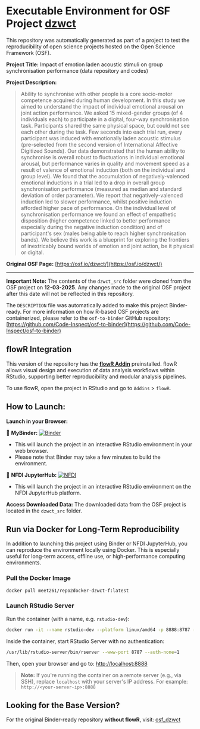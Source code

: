 # Executable Environment for OSF Project [dzwct](https://osf.io/dzwct/)

This repository was automatically generated as part of a project to test the reproducibility of open science projects hosted on the Open Science Framework (OSF).

**Project Title:** Impact of emotion laden acoustic stimuli on group synchronisation performance (data repository and codes)

**Project Description:**
> Ability to synchronise with other people is a core socio-motor competence acquired during human development. In this study we aimed to understand the impact of individual emotional arousal on joint action performance. We asked 15 mixed-gender groups (of 4 individuals each) to participate in a digital, four-way synchronisation task. Participants shared the same physical space, but could not see each other during the task. Few seconds into each trial run, every participant was induced with emotionally laden acoustic stimulus (pre-selected from the second version of International Affective Digitized Sounds). Our data demonstrated that the human ability to synchronise is overall robust to fluctuations in individual emotional arousal, but performance varies in quality and movement speed as a result of valence of emotional induction (both on the individual and group level). We found that the accumulation of negatively-valenced emotional inductions in a trial led to a drop in overall group synchronisation performance (measured as median and standard deviation of order parameter). We report that negatively-valenced induction led to slower performance, whilst positive induction afforded higher pace of performance. On the individual level of synchronisation performance we found an effect of empathetic disposition (higher competence linked to better performance especially during the negative induction condition) and of participant's sex (males being able to reach higher synchronisation bands). We believe this work is a blueprint for exploring the frontiers of inextricably bound worlds of emotion and joint action, be it physical or digital.

**Original OSF Page:** [https://osf.io/dzwct/](https://osf.io/dzwct/)

---

**Important Note:** The contents of the `dzwct_src` folder were cloned from the OSF project on **12-03-2025**. Any changes made to the original OSF project after this date will not be reflected in this repository.

The `DESCRIPTION` file was automatically added to make this project Binder-ready. For more information on how R-based OSF projects are containerized, please refer to the `osf-to-binder` GitHub repository: [https://github.com/Code-Inspect/osf-to-binder](https://github.com/Code-Inspect/osf-to-binder)

## flowR Integration

This version of the repository has the **[flowR Addin](https://github.com/flowr-analysis/rstudio-addin-flowr)** preinstalled. flowR allows visual design and execution of data analysis workflows within RStudio, supporting better reproducibility and modular analysis pipelines.

To use flowR, open the project in RStudio and go to `Addins` > `flowR`.

## How to Launch:

**Launch in your Browser:**

🚀 **MyBinder:** [![Binder](https://mybinder.org/badge_logo.svg)](https://mybinder.org/v2/gh/code-inspect-binder/osf_dzwct-f/HEAD?urlpath=rstudio)

   * This will launch the project in an interactive RStudio environment in your web browser.
   * Please note that Binder may take a few minutes to build the environment.

🚀 **NFDI JupyterHub:** [![NFDI](https://nfdi-jupyter.de/images/nfdi_badge.svg)](https://hub.nfdi-jupyter.de/r2d/gh/code-inspect-binder/osf_dzwct-f/HEAD?urlpath=rstudio)

   * This will launch the project in an interactive RStudio environment on the NFDI JupyterHub platform.

**Access Downloaded Data:**
The downloaded data from the OSF project is located in the `dzwct_src` folder.

## Run via Docker for Long-Term Reproducibility

In addition to launching this project using Binder or NFDI JupyterHub, you can reproduce the environment locally using Docker. This is especially useful for long-term access, offline use, or high-performance computing environments.

### Pull the Docker Image

```bash
docker pull meet261/repo2docker-dzwct-f:latest
```

### Launch RStudio Server

Run the container (with a name, e.g. `rstudio-dev`):
```bash
docker run -it --name rstudio-dev --platform linux/amd64 -p 8888:8787 --user root meet261/repo2docker-dzwct-f bash
```

Inside the container, start RStudio Server with no authentication:
```bash
/usr/lib/rstudio-server/bin/rserver --www-port 8787 --auth-none=1
```

Then, open your browser and go to: [http://localhost:8888](http://localhost:8888)

> **Note:** If you're running the container on a remote server (e.g., via SSH), replace `localhost` with your server's IP address.
> For example: `http://<your-server-ip>:8888`

## Looking for the Base Version?

For the original Binder-ready repository **without flowR**, visit:
[osf_dzwct](https://github.com/code-inspect-binder/osf_dzwct)


